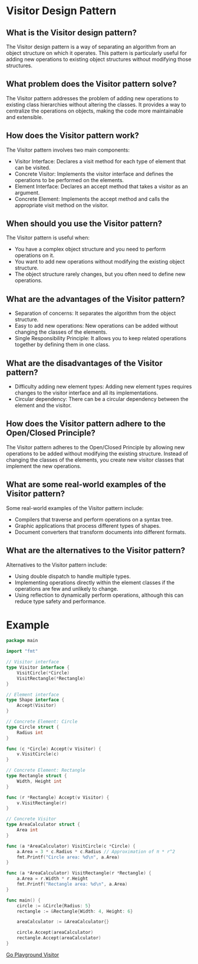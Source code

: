 # Visitor Design Pattern

## What is the Visitor design pattern?
The Visitor design pattern is a way of separating an algorithm from an object structure on which it operates. This pattern is particularly useful for adding new operations to existing object structures without modifying those structures.

## What problem does the Visitor pattern solve?
The Visitor pattern addresses the problem of adding new operations to existing class hierarchies without altering the classes. It provides a way to centralize the operations on objects, making the code more maintainable and extensible.

## How does the Visitor pattern work?
The Visitor pattern involves two main components:

- Visitor Interface: Declares a visit method for each type of element that can be visited.
- Concrete Visitor: Implements the visitor interface and defines the operations to be performed on the elements.
- Element Interface: Declares an accept method that takes a visitor as an argument.
- Concrete Element: Implements the accept method and calls the appropriate visit method on the visitor.

## When should you use the Visitor pattern?
The Visitor pattern is useful when:

- You have a complex object structure and you need to perform operations on it.
- You want to add new operations without modifying the existing object structure.
- The object structure rarely changes, but you often need to define new operations.

## What are the advantages of the Visitor pattern?
- Separation of concerns: It separates the algorithm from the object structure.
- Easy to add new operations: New operations can be added without changing the classes of the elements.
- Single Responsibility Principle: It allows you to keep related operations together by defining them in one class.

## What are the disadvantages of the Visitor pattern?
- Difficulty adding new element types: Adding new element types requires changes to the visitor interface and all its implementations.
- Circular dependency: There can be a circular dependency between the element and the visitor.

## How does the Visitor pattern adhere to the Open/Closed Principle?
The Visitor pattern adheres to the Open/Closed Principle by allowing new operations to be added without modifying the existing structure. Instead of changing the classes of the elements, you create new visitor classes that implement the new operations.

## What are some real-world examples of the Visitor pattern?
Some real-world examples of the Visitor pattern include:

- Compilers that traverse and perform operations on a syntax tree.
- Graphic applications that process different types of shapes.
- Document converters that transform documents into different formats.

## What are the alternatives to the Visitor pattern?
Alternatives to the Visitor pattern include:

- Using double dispatch to handle multiple types.
- Implementing operations directly within the element classes if the operations are few and unlikely to change.
- Using reflection to dynamically perform operations, although this can reduce type safety and performance.


# Example

```go
package main

import "fmt"

// Visitor interface
type Visitor interface {
    VisitCircle(*Circle)
    VisitRectangle(*Rectangle)
}

// Element interface
type Shape interface {
    Accept(Visitor)
}

// Concrete Element: Circle
type Circle struct {
    Radius int
}

func (c *Circle) Accept(v Visitor) {
    v.VisitCircle(c)
}

// Concrete Element: Rectangle
type Rectangle struct {
    Width, Height int
}

func (r *Rectangle) Accept(v Visitor) {
    v.VisitRectangle(r)
}

// Concrete Visitor
type AreaCalculator struct {
    Area int
}

func (a *AreaCalculator) VisitCircle(c *Circle) {
    a.Area = 3 * c.Radius * c.Radius // Approximation of π * r^2
    fmt.Printf("Circle area: %d\n", a.Area)
}

func (a *AreaCalculator) VisitRectangle(r *Rectangle) {
    a.Area = r.Width * r.Height
    fmt.Printf("Rectangle area: %d\n", a.Area)
}

func main() {
    circle := &Circle{Radius: 5}
    rectangle := &Rectangle{Width: 4, Height: 6}

    areaCalculator := &AreaCalculator{}

    circle.Accept(areaCalculator)
    rectangle.Accept(areaCalculator)
}

```

[Go Playground Visitor](https://go.dev/play/p/mEj6g2AHemd)